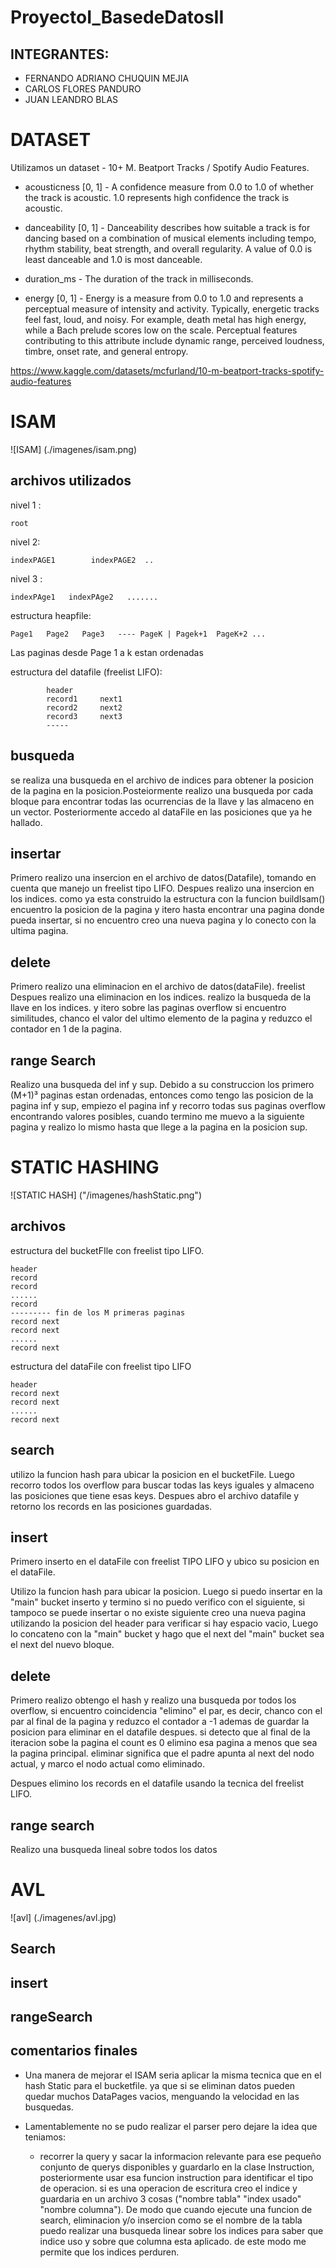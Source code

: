 # ProyectoI_BasedeDatosII
## INTEGRANTES:
- FERNANDO ADRIANO CHUQUIN MEJIA
- CARLOS FLORES PANDURO
- JUAN LEANDRO BLAS


# DATASET
Utilizamos un dataset - 10+ M. Beatport Tracks / Spotify Audio Features.





- acousticness [0, 1] - A confidence measure from 0.0 to 1.0 of whether the track is acoustic. 1.0 represents high confidence the track is acoustic.

- danceability [0, 1] - Danceability describes how suitable a track is for dancing based on a combination of musical elements including tempo, rhythm stability, beat strength, and overall regularity. A value of 0.0 is least danceable and 1.0 is most danceable.

- duration_ms - The duration of the track in milliseconds.

- energy [0, 1] - Energy is a measure from 0.0 to 1.0 and represents a perceptual measure of intensity and activity. Typically, energetic tracks feel fast, loud, and noisy. For example, death metal has high energy, while a Bach prelude scores low on the scale. Perceptual features contributing to this attribute include dynamic range, perceived loudness, timbre, onset rate, and general entropy.

https://www.kaggle.com/datasets/mcfurland/10-m-beatport-tracks-spotify-audio-features


# ISAM

![ISAM] (./imagenes/isam.png)

## archivos utilizados
nivel 1 :

    root


nivel 2:

    indexPAGE1        indexPAGE2  ..
nivel 3 :

    indexPAge1   indexPAge2   .......


estructura heapfile:

    Page1   Page2   Page3   ---- PageK | Pagek+1  PageK+2 ...
Las paginas desde Page 1 a k estan ordenadas



estructura del datafile (freelist LIFO):

            header
            record1     next1
            record2     next2
            record3     next3
            -----


## busqueda
se realiza una busqueda en el archivo de indices para obtener la posicion de la pagina en la posicion.Posteiormente realizo una busqueda por cada bloque para encontrar todas las ocurrencias de la llave y las almaceno en un vector. Posteriormente accedo al dataFile en las posiciones que ya he hallado.


## insertar
Primero realizo una insercion en el archivo de datos(Datafile), tomando en cuenta que manejo un freelist tipo LIFO.
Despues realizo una insercion en los indices.
como ya esta construido la estructura con la funcion buildIsam() encuentro la posicion de la pagina y itero hasta encontrar una pagina donde pueda insertar, si no encuentro creo una nueva pagina y lo conecto con la ultima pagina.

## delete
Primero realizo una eliminacion en el archivo de datos(dataFile). freelist
Despues realizo una eliminacion en los indices. 
realizo la busqueda de la llave en los indices. y itero sobre las paginas overflow si encuentro similitudes, chanco el valor del ultimo elemento de la pagina y reduzco el contador en 1 de la pagina.


## range Search
Realizo una busqueda del inf y sup. Debido a su construccion los primero (M+1)³ paginas estan ordenadas, entonces como tengo las posicion de la pagina inf y sup, empiezo el pagina inf y recorro todas sus paginas overflow encontrando valores posibles, cuando termino me muevo a la siguiente pagina y realizo lo mismo hasta que llege a la pagina en la posicion sup.




# STATIC HASHING
![STATIC HASH] ("/imagenes/hashStatic.png")


## archivos
 estructura del bucketFIle con freelist tipo LIFO. 

    header
    record
    record
    ......
    record
    --------- fin de los M primeras paginas
    record next
    record next
    ......
    record next


estructura del dataFile con freelist tipo LIFO

    header
    record next
    record next
    ......
    record next

## search
utilizo la funcion hash para ubicar la posicion en el bucketFile. Luego recorro todos los overflow para buscar todas las keys iguales y almaceno las posiciones que tiene esas keys.
Despues abro el archivo datafile y retorno los records en las posiciones guardadas.

## insert

Primero inserto en el dataFile con freelist TIPO LIFO y ubico su posicion en el dataFile.

Utilizo la funcion hash para ubicar la posicion. Luego si puedo insertar en la "main" bucket inserto y termino si no puedo verifico con el siguiente, si tampoco se puede insertar  o no existe siguiente creo una nueva pagina utilizando la posicion del header para verificar si hay espacio vacio, Luego lo concateno con la "main" bucket y hago que el next del "main" bucket sea el next del nuevo bloque.

## delete
Primero realizo obtengo el hash y realizo una busqueda por todos los overflow, si encuentro coincidencia "elimino" el par, es decir, chanco con el par al final de la pagina y reduzco el contador a -1 ademas de guardar la posicion para eliminar en el datafile despues. si detecto que al final de la iteracion sobe la pagina el count es 0 elimino esa pagina a menos que sea la pagina principal. eliminar significa que el padre apunta al next del nodo actual, y marco el nodo actual como eliminado.

Despues elimino los records en el datafile usando la tecnica del freelist LIFO.

## range search

Realizo una busqueda lineal sobre todos los datos

# AVL

![avl] (./imagenes/avl.jpg)

## Search

## insert

## rangeSearch




## comentarios finales

- Una manera de mejorar el ISAM seria aplicar la misma tecnica que en el hash Static para el bucketfile. ya que si se eliminan datos pueden quedar muchos DataPages vacios, menguando la velocidad en las busquedas.

- Lamentablemente no se pudo realizar el parser pero dejare la idea que teniamos:
    - recorrer la query y sacar la informacion relevante para ese pequeño conjunto de querys disponibles y guardarlo en la clase Instruction, posteriormente usar esa funcion instruction para identificar el tipo de operacion. si es una operacion de escritura creo el indice y guardaria en un archivo 3 cosas ("nombre tabla" "index usado" "nombre columna"). De modo que cuando ejecute una funcion de search, eliminacion y/o insercion como se el nombre de la tabla puedo realizar una busqueda linear sobre los indices para saber que indice uso y sobre que columna esta aplicado. de este modo me permite que los indices perduren. 


